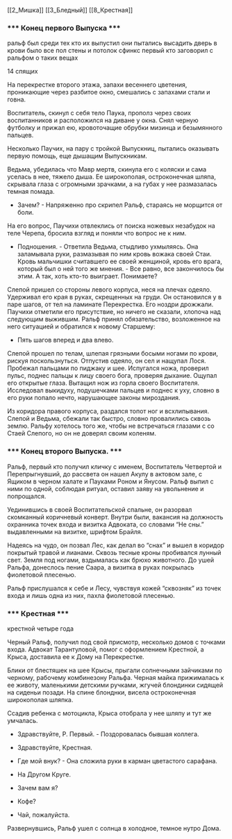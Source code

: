 [[2_Мишка]] [[3_Бледный]] [[8_Крестная]] 
### *** Конец первого Выпуска ***

  ральф был среди тех кто их выпустил
  они пытались высадить дверь
  в крови было все пол стены и потолок
  сфинкс первый кто заговорил с ральфом о таких вещах

14 спящих

На перекрестке второго этажа, запахи весеннего цветения, проникающие через разбитое окно, смешались с запахами стали и говна.

  

Воспитатель, скинул с себя тело Паука, прополз через своих воспитанников и расположился на диване у окна. Снял черную футболку и прижал ею, кровоточащие обрубки мизинца и безымянного пальцев.

  

Несколько Паучих, на пару с тройкой Выпускниц, пытались оказывать первую помощь, еще дышащим Выпускникам. 

  

Ведьма, убедилась что Мавр мертв, скинула его с коляски и сама уселась в нее, тяжело дыша. Ее широкополая, остроконечная шляпа, скрывала глаза с огромными зрачками, а на губах у нее размазалась темная помада.

  

-   Зачем? - Напряженно про скрипел Ральф, стараясь не морщится от боли.
    

  

На его вопрос, Паучихи отвлеклись от поиска ножевых незабудок на теле Черепа, бросила взгляд и поняли что вопрос не к ним.

  

-   Подношения. - Ответила Ведьма, стыдливо ухмыляясь. Она заламывала руки, размазывая по ним кровь вожака своей Стаи. Кровь мальчишки считавшего ее своей женщиной, кровь его врага, который был о ней того же мнения. - Все равно, все закончилось бы этим. А так, хоть кто-то выиграет. Понимаете?
    

  
Слепой пришел со стороны левого корпуса, неся на плечах одеяло. Удерживал его края в руках, скрещенных на груди. Он остановился у в паре шагов, от тел на ламинате Перекрестка. Его ноздри дрожжали. Паучихи отметили его присутствие, но ничего не сказали, хлопоча над следующим выжившим. Ральф принял обязательство, возложенное на него ситуацией и обратился к новому Старшему: 

-   Пять шагов вперед и два влево.
    

  
Слепой прошел по телам, шлепая грязными босыми ногами по крови, рискуя поскользнуться. Отпустив одеяло, он сел и нащупал Лося. Пробежал пальцами по пиджаку и шее. Испугался ножа, проверил пульс, поднес пальцы к лицу своего бога, проверяя дыхание. Ощупал его открытые глаза. Вытащил нож из горла своего Воспитателя. Исследовал выкидуху, подушечками пальцев и поднес к уху, словно в его руки попало нечто, нарушающее законы мироздания.

  

Из коридора правого корпуса, раздался топот ног и всхлипывания. Слепой и Ведьма, сбежали так быстро, словно провалились сквозь землю. Ральфу хотелось того же, чтобы не встречаться глазами с со Стаей Слепого, но он не доверял своим коленям.

  
  

### *** Конец второго Выпуска. ***

  

Ральф, первый кто получил кличку с именем, Воспитатель Четвертой и Перепрыгнувший, до рассвета он нашел Акулу в актовом зале, с Ящиком в черном халате и Пауками Роном и Янусом. Ральф выпил с ними по одной, соблюдая ритуал, оставил заяву на увольнение и попрощался.

  

Уединившись в своей Воспитательской спальне, он разорвал скомканный коричневый конверт. Внутри были, вакансия на должность охранника точек входа и визитка Адвоката, со словами “Не сны.” выдавленными на визитке, шрифтом Брайля.

  

Надеясь на чудо, он позвал Лес, как делал во “снах” и вышел в коридор покрытый травой и лианами. Сквозь тесные кроны пробивался лунный свет. Земля под ногами, вздымалась как брюхо животного. До ушей Ральфа, донеслось пение Саара, а визитка в руках покрылась фиолетовой плесенью. 

  
Ральф прислушался к себе и Лесу, чувствуя кожей “сквозняк” из точек входа и лишь одна из них, пахла фиолетовой плесенью.

  
  

### *** Крестная ***

крестной четыре года

  

Черный Ральф, получил под свой присмотр, несколько домов с точками входа. Адвокат Тарантуловой, помог с оформлением Крестной, а Крыса, доставила ее к Дому на Перекрестке.

  

Блики от блестяшек на шее Крысы, прыгали солнечными зайчиками по черному, рабочему комбинезону Ральфа. Черная майка прижималась к ее животу, маленькими детскими ручками, жгучей блондинки сидящей на сиденьи позади. На спине блонднки, висела остроконечная широкополая шляпка.

  

Ссадив ребенка с мотоцикла, Крыса отобрала у нее шляпу и тут же умчалась.

  

-   Здравствуйте, Р. Первый. - Поздоровалась бывшая коллега.
    
-   Здравствуйте, Крестная.
    
-   Где мой внук? - Она сложила руки в карман цветастого сарафана.
    
-   На Другом Круге.
    
-   Зачем вам я?
    
-   Кофе?
    
-   Чай, пожалуйста. 
    

  

Развернувшись, Ральф ушел с солнца в холодное, темное нутро Дома.